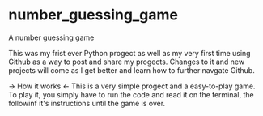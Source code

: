 # number_guessing_game
A number guessing game

This was my frist ever Python progect as well as my very first time using Github as a way to post and share my progects.
Changes to it and new projects will come as I get better and learn how to further navgate Github.

-> How it works <-
This is a very simple progect and a easy-to-play game.
To play it, you simply have to run the code and read it on the terminal, the followinf it's instructions until the game is over.
